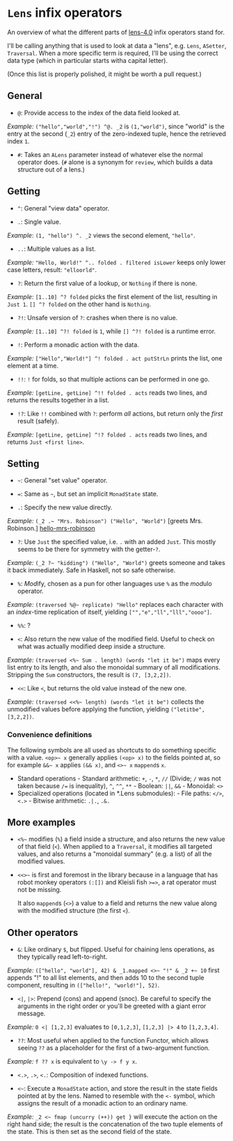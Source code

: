`Lens` infix operators
======================

An overview of what the different parts of [lens-4.0][lens] infix operators
stand for.

I'll be calling anything that is used to look at data a "lens", e.g. `Lens`,
`ASetter`, `Traversal`. When a more specific term is required, I'll be using the
correct data type (which in particular starts witha capital letter).

(Once this list is properly polished, it might be worth a pull request.)

[lens]: http://hackage.haskell.org/package/lens



## General

- `@`: Provide access to the index of the data field looked at.

 *Example:* `("hello","world","!") ^@. _2` is `(1,"world")`, since "world" is
            the entry at the second (`_2`) entry of the zero-indexed tuple,
            hence the retrieved index `1`.

- `#`: Takes an `ALens` parameter instead of whatever else the normal operator
        does. (`#` alone is a synonym for `review`, which builds a data
        structure out of a lens.)



## Getting

- `^`: General "view data" operator.

- `.`: Single value.

 *Example*: `(1, "hello") ^. _2` views the second element, `"hello"`.

- `..`: Multiple values as a list.

 *Example:* `"Hello, World!" ^.. folded . filtered isLower` keeps only lower
            case letters, result: `"elloorld"`.

- `?`: Return the first value of a lookup, or `Nothing` if there is none.

 *Example*: `[1..10] ^? folded` picks the first element of the list, resulting
            in `Just 1`. `[] ^? folded` on the other hand is `Nothing`.

- `?!`: Unsafe version of `?`: crashes when there is no value.

 *Example:* `[1..10] ^?! folded` is `1`, while `[] ^?! folded` is a runtime
            error.

- `!`: Perform a monadic action with the data.

 *Example:* `["Hello","World!"] ^! folded . act putStrLn` prints the list, one
            element at a time.

- `!!`: `!` for folds, so that multiple actions can be performed in one go.

 *Example:* `[getLine, getLine] ^!! folded . acts` reads two lines, and returns
            the results together in a list.

- `!?`: Like `!!` combined with `?`: perform *all* actions, but return only the
        *first* result (safely).

 *Example:* `[getLine, getLine] ^!? folded . acts` reads two lines, and returns
            `Just <first line>`.



## Setting

- `~`: General "set value" operator.

- `=`: Same as `~`, but set an implicit `MonadState` state.

- `.`: Specify the new value directly.

 *Example:* `(_2 .~ "Mrs. Robinson") ("Hello", "World")` [greets Mrs. Robinson.]
            [hello-mrs-robinson]

- `?`: Use `Just` the specified value, i.e. `.` with an added `Just`. This
       mostly seems to be there for symmetry with the getter-`?`.

 *Example:* `(_2 ?~ "kidding") ("Hello", "World")` greets someone and takes it
            back immediately. Safe in Haskell, not so safe otherwise.

- `%`: *Mod*ify, chosen as a pun for other languages use `%` as the *mod*ulo
       operator.

 *Example:* `(traversed %@~ replicate) "Hello"` replaces each character with an
            *index*-time replication of itself, yielding
            `["","e","ll","lll","oooo"]`.

- `%%`: ?

- `<`: Also return the new value of the modified field. Useful to check on what
       was actually modified deep inside a structure.

 *Example:* `(traversed <%~ Sum . length) (words "let it be")` maps every list
            entry to its length, and also the monoidal summary of all
            modifications. Stripping the `Sum` constructors, the result is
            `(7, [3,2,2])`.

- `<<`: Like `<`, but returns the old value instead of the new one.

 *Example:* `(traversed <<%~ length) (words "let it be")` collects the
            unmodified values before applying the function, yielding
            `("letitbe", [3,2,2])`.



### Convenience definitions

The following symbols are all used as shortcuts to do something specific with a
value. `<op>~ x` generally applies `(<op> x)` to the fields pointed at, so for
example `&&~ x` applies `(&& x)`, and `<>~ x` `mappend`s `x`.

- Standard operations
      - Standard arithmetic: `+`, `-`, `*`, `//` (Divide; `/` was not taken
        because `/=` is inequality), `^`, `^^`, `**`
      - Boolean: `||`, `&&`
      - Monoidal: `<>`
- Specialized operations (located in *.Lens submodules):
      - File paths: `</>`, `<.>`
      - Bitwise arithmetic: `.|.`, `.&.`



## More examples

- `<%~` modifies (`%`) a field inside a structure, and also returns the new
  value of that field (`<`). When applied to a `Traversal`, it modifies all
  targeted values, and also returns a "monoidal summary" (e.g. a list) of all
  the modified values.

- `<<>~` is first and foremost in the library because in a language that has
  robot monkey operators `(:[])` and Kleisli fish `>=>`, a rat operator must not
  be missing.

  It also `mappend`s (`<>`) a value to a field and returns the new value along
  with the modified structure (the first `<`).



## Other operators

- `&`: Like ordinary `$`, but flipped. Useful for chaining lens operations, as
       they typically read left-to-right.

 *Example:* `(["hello", "world"], 42) & _1.mapped <>~ "!" & _2 +~ 10` first
            appends "!" to all list elements, and then adds 10 to the second
            tuple component, resulting in `(["hello!", "world!"], 52)`.

- `<|`, `|>`: Prepend (cons) and append (snoc). Be careful to specify the
              arguments in the right order or you'll be greeted with a giant
              error message.

 *Example:* `0 <| [1,2,3]` evaluates to `[0,1,2,3]`,
             `[1,2,3] |> 4` to `[1,2,3,4]`.

- `??`: Most useful when applied to the function Functor, which allows seeing
        `??` as a placeholder for the first of a two-argument function.

 *Example:* `f ?? x` is equivalent to `\y -> f y x`.

- `<.>`, `.>`, `<.`: Composition of indexed functions.

- `<~`: Execute a `MonadState` action, and store the result in the state fields
        pointed at by the lens. Named to resemble with the `<-` symbol, which
        assigns the result of a monadic action to an ordinary name.

 *Example:* `_2 <~ fmap (uncurry (++)) get }` will execute the action on the
            right hand side; the result is the concatenation of the two tuple
            elements of the state. This is then set as the second field of the
            state.




[hello-mrs-robinson]: http://youtu.be/bE1dz6_u2JI
